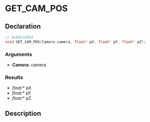 # GET_CAM_POS

## Declaration
```cpp
// 0x60C22E93
void GET_CAM_POS(Camera camera, float* pX, float* pY, float* pZ);
```

### Arguments
- **Camera:** camera

### Results
- **float*:** pX
- **float*:** pY
- **float*:** pZ

## Description
